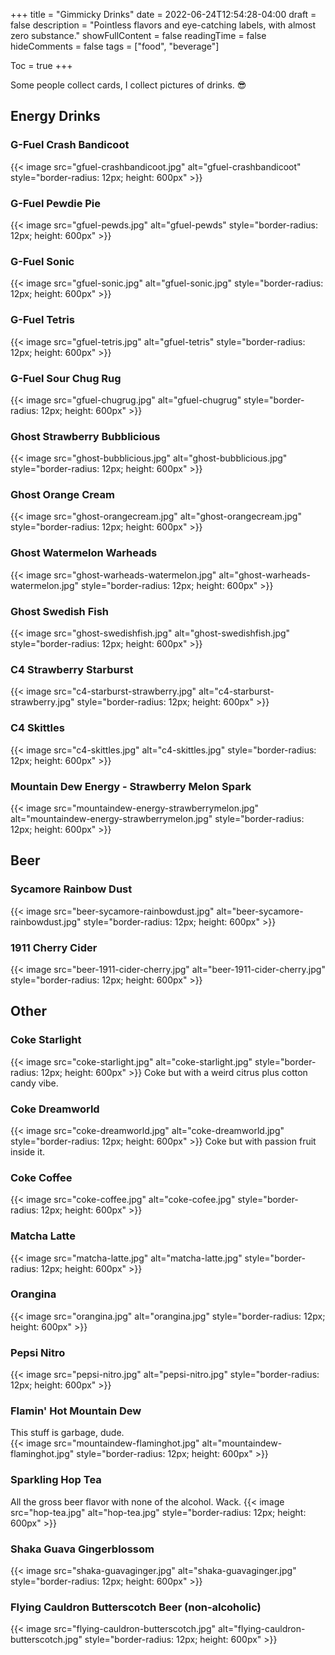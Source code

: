 +++
title = "Gimmicky Drinks"
date = 2022-06-24T12:54:28-04:00
draft = false
description = "Pointless flavors and eye-catching labels, with almost zero substance."
showFullContent = false
readingTime = false
hideComments = false
tags = ["food", "beverage"]

Toc = true
+++

Some people collect cards, I collect pictures of drinks. :sunglasses:

## Energy Drinks
### G-Fuel Crash Bandicoot
{{< image src="gfuel-crashbandicoot.jpg" alt="gfuel-crashbandicoot"  style="border-radius: 12px; height: 600px" >}}
### G-Fuel Pewdie Pie
{{< image src="gfuel-pewds.jpg" alt="gfuel-pewds"  style="border-radius: 12px; height: 600px" >}}
### G-Fuel Sonic
{{< image src="gfuel-sonic.jpg" alt="gfuel-sonic.jpg"  style="border-radius: 12px; height: 600px" >}}
### G-Fuel Tetris
{{< image src="gfuel-tetris.jpg" alt="gfuel-tetris"  style="border-radius: 12px; height: 600px" >}}
### G-Fuel Sour Chug Rug
{{< image src="gfuel-chugrug.jpg" alt="gfuel-chugrug"  style="border-radius: 12px; height: 600px" >}}

### Ghost Strawberry Bubblicious
{{< image src="ghost-bubblicious.jpg" alt="ghost-bubblicious.jpg"  style="border-radius: 12px; height: 600px" >}}
### Ghost Orange Cream
{{< image src="ghost-orangecream.jpg" alt="ghost-orangecream.jpg"  style="border-radius: 12px; height: 600px" >}}
### Ghost Watermelon Warheads
{{< image src="ghost-warheads-watermelon.jpg" alt="ghost-warheads-watermelon.jpg"  style="border-radius: 12px; height: 600px" >}}
### Ghost Swedish Fish 
{{< image src="ghost-swedishfish.jpg" alt="ghost-swedishfish.jpg"  style="border-radius: 12px; height: 600px" >}}

### C4 Strawberry Starburst
{{< image src="c4-starburst-strawberry.jpg" alt="c4-starburst-strawberry.jpg"  style="border-radius: 12px; height: 600px" >}}
### C4 Skittles 
{{< image src="c4-skittles.jpg" alt="c4-skittles.jpg"  style="border-radius: 12px; height: 600px" >}}


### Mountain Dew Energy - Strawberry Melon Spark
{{< image src="mountaindew-energy-strawberrymelon.jpg" alt="mountaindew-energy-strawberrymelon.jpg"  style="border-radius: 12px; height: 600px" >}}



## Beer
### Sycamore Rainbow Dust
{{< image src="beer-sycamore-rainbowdust.jpg" alt="beer-sycamore-rainbowdust.jpg"  style="border-radius: 12px; height: 600px" >}}
### 1911 Cherry Cider
{{< image src="beer-1911-cider-cherry.jpg" alt="beer-1911-cider-cherry.jpg"  style="border-radius: 12px; height: 600px" >}}


## Other
### Coke Starlight
{{< image src="coke-starlight.jpg" alt="coke-starlight.jpg"  style="border-radius: 12px; height: 600px" >}}
Coke but with a weird citrus plus cotton candy vibe. 
### Coke Dreamworld
{{< image src="coke-dreamworld.jpg" alt="coke-dreamworld.jpg"  style="border-radius: 12px; height: 600px" >}}
Coke but with passion fruit inside it. 
### Coke Coffee
{{< image src="coke-coffee.jpg" alt="coke-cofee.jpg"  style="border-radius: 12px; height: 600px" >}}
### Matcha Latte
{{< image src="matcha-latte.jpg" alt="matcha-latte.jpg"  style="border-radius: 12px; height: 600px" >}}
### Orangina
{{< image src="orangina.jpg" alt="orangina.jpg"  style="border-radius: 12px; height: 600px" >}}
### Pepsi Nitro
{{< image src="pepsi-nitro.jpg" alt="pepsi-nitro.jpg"  style="border-radius: 12px; height: 600px" >}}
### Flamin' Hot Mountain Dew  
This stuff is garbage, dude.   
{{< image src="mountaindew-flaminghot.jpg" alt="mountaindew-flaminghot.jpg"  style="border-radius: 12px; height: 600px" >}}
### Sparkling Hop Tea  
All the gross beer flavor with none of the alcohol. Wack.
{{< image src="hop-tea.jpg" alt="hop-tea.jpg"  style="border-radius: 12px; height: 600px" >}}
### Shaka Guava Gingerblossom
{{< image src="shaka-guavaginger.jpg" alt="shaka-guavaginger.jpg"  style="border-radius: 12px; height: 600px" >}}
### Flying Cauldron Butterscotch Beer (non-alcoholic)
{{< image src="flying-cauldron-butterscotch.jpg" alt="flying-cauldron-butterscotch.jpg"  style="border-radius: 12px; height: 600px" >}}

